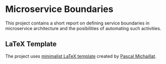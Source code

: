 # Microservice Boundaries

This project contains a short report on defining service boundaries in microservice architecture and the posibilities of automating such activities.

## LaTeX Template

The project uses [minimalist LaTeX template](https://github.com/pmichaillat/latex-paper) created by [Pascal Michaillat](https://github.com/pmichaillat).
